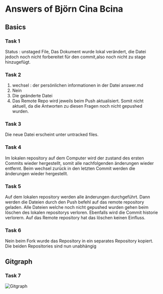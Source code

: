 # Answers of Björn Cina Bcina

## Basics
### Task 1
Status : unstaged File,
Das Dokument wurde lokal verändert, die Datei jedoch noch nicht forbereitet für den commit,also noch nicht zu stage hinzugefügt.

### Task 2
1. wechsel : der persönlichen informationen  in der Datei answer.md
2. Nein
3. Die geänderte Datei 
4. Das Remote Repo wird jeweils beim Push aktualisiert. Somit nicht aktuell, da die Antworten zu diesen Fragen noch nicht gepushed wurden. 

### Task 3
Die neue Datei erscheint unter untracked files.

### Task 4
Im lokalen repository auf dem Computer wird der zustand des ersten Commits wieder hergestellt, somit alle nachfolgenden änderungen wieder entfernt. Beim wechsel zurück in den letzten Commit werden die änderungen wieder hergestellt.

### Task 5
Auf dem lokalen repository werden alle änderungen durchgeführt. Dann werden die Dateien durch den Push befehl auf das remote repository geladen.
Alle Dateien welche noch nicht gepushed wurden gehen beim löschen des lokalen repositorys verloren. Ebenfalls wird die Commit historie verlorern.
Auf das Remote repository hat das löschen keinen Einfluss.

### Task 6
Nein beim Fork wurde das Repository in ein separates Repository kopiert. Die beiden Repositories sind nun unabhängig

## Gitgraph

### Task 7

![Gitgraph](img/gitgraph.svg)